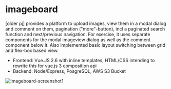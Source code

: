 # imageboard

[older pj] provides a platform to upload images, view them in a modal dialog and comment on them, pagination ("more"-button), incl a paginated search function and next/previous navigation. For exercise, it uses separate components for the modal imageview dialog as well as the comment component below it. Also implemented basic layout switching between grid and flex-box based view.
- Frontend: Vue.JS 2.6 with inline templates, HTML/CSS intending to rewrite this for vue.js 3 composition api 
- Backend: Node/Express, PosgreSQL, AWS S3 Bucket

![imageboard-screenshot1](https://user-images.githubusercontent.com/26009380/171057208-ee4f1280-2b48-4da6-8a55-794315791707.png)
